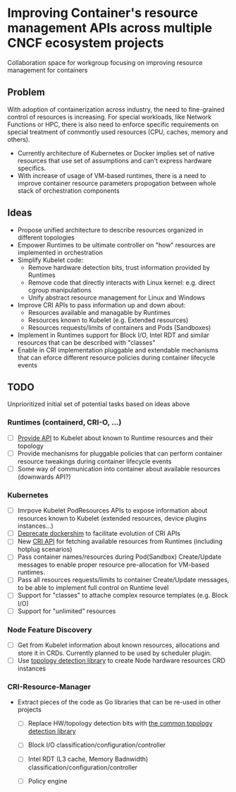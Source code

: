 # Improving Container's resource management APIs across multiple CNCF ecosystem projects

Collaboration space for workgroup focusing on improving resource management for containers

## Problem

With adoption of containerization across industry, the need to fine-grained control of resources is increasing. For special workloads, like Network Functions or HPC, there is also need to enforce specific requirements on special treatment of commontly used resources (CPU, caches, memory and others).
- Currently architecture of Kubernetes or Docker implies set of native resources that use set of assumptions and can't express hardware specifics.
- With increase of usage of VM-based runtimes, there is a need to improve container resource parameters propogation between whole stack of orchestration components

## Ideas

- Propose unified architecture to describe resources organized in different topologies
- Empower Runtimes to be ultimate controller on "how" resources are implemented in orchestration
- Simplify Kubelet code:
  - Remove hardware detection bits, trust information provided by Runtimes
  - Remove code that directly interacts with Linux kernel: e.g. direct cgroup manipulations
  - Unify abstract resource management for Linux and Windows
- Improve CRI APIs to pass information up and down about:
  - Resources available and managable by Runtimes
  - Resources known to Kubelet (e.g. Extended resources)
  - Resources requests/limits of containers and Pods (Sandboxes)
- Implement in Runtimes support for Block I/O, Intel RDT and similar resources that can be described with "classes"
- Enable in CRI implementation pluggable and extendable mechanisms that can eforce different resource policies during container lifecycle events

## TODO

Unprioritized initial set of potential tasks based on ideas above

### Runtimes (containerd, CRI-O, ...)
- [ ] [Provide API](https://github.com/container-orchestrated-devices/resource-management-improvements-wg/issues/1) to Kubelet about known to Runtime resources and their topology
- [ ] Provide mechanisms for pluggable policies that can perform container resource tweakings during container lifecycle events
- [ ] Some way of communication into container about available resources (downwards API?)

### Kubernetes
- [ ] Imrpove Kubelet PodResources APIs to expose information about resources known to Kubelet (extended resources, device plugins instances...)
- [ ] [Deprecate dockershim](https://github.com/kubernetes/enhancements/pull/1985) to facilitate evolution of CRI APIs
- [ ] New [CRI API](https://github.com/container-orchestrated-devices/resource-management-improvements-wg/issues/1) for fetching available resources from Runtimes (including hotplug scenarios)
- [ ] Pass container names/resources during Pod(Sandbox) Create/Update messages to enable proper resource pre-allocation for VM-based runtimes.
- [ ] Pass all resources requests/limits to container Create/Update messages, to be able to implement full control on Runtime level 
- [ ] Support for "classes" to attache complex resource templates (e.g. Block I/O)
- [ ] Support for "unlimited" resources

### Node Feature Discovery

- [ ] Get from Kubelet information about known resources, allocations and store it in CRDs. Currently planned to be used by scheduler plugin.
- [ ] Use [topology detection library](https://github.com/container-orchestrated-devices/resource-management-improvements-wg/issues/2) to create Node hardware resources CRD instances

### CRI-Resource-Manager
- Extract pieces of the code as Go libraries that can be re-used in other projects
  - [ ] Replace HW/topology detection bits with [the common topology detection library](https://github.com/container-orchestrated-devices/resource-management-improvements-wg/issues/2)
  - [ ] Block I/O classification/configuration/controller
  - [ ] Intel RDT (L3 cache, Memory Badnwidth) classification/configuration/controller
  - [ ] Policy engine

